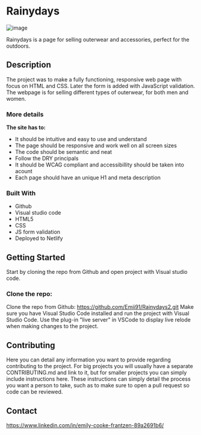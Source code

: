 # Rainydays

![image](https://user-images.githubusercontent.com/69647535/168572306-c7267827-a3fc-40ea-9f5f-995bbad3a4f2.png)

Rainydays is a page for selling outerwear and accessories, perfect for the outdoors.

## Description
The project was to make a fully functioning, responsive web page with focus on HTML and CSS. Later the form is added with JavaScript validation. The webpage is for selling different types of outerwear, for both men and women. 

### More details 

<b> The site has to: </b>

- It should be intuitive and easy to use and understand
- The page should be responsive and work well on all screen sizes
- The code should be semantic and neat
- Follow the DRY principals
- It should be WCAG compliant and accessibillity should be taken into acount
- Each page should have an unique H1 and meta description 

### Built With
- Github
- Visual studio code
- HTML5
- CSS
- JS form validation
- Deployed to Netlify

## Getting Started
Start by cloning the repo from Github and open project with Visual studio code.

### Clone the repo:
Clone the repo from Github: https://github.com/Emii91/Rainydays2.git 
Make sure you have Visual Studio Code installed and run the project with Visual Studio Code.
Use the plug-in "live server" in VSCode to display live relode when making changes to the project.

## Contributing
Here you can detail any information you want to provide regarding contributing to the project. For big projects you will usually have a separate CONTRIBUTING.md and link to it, but for smaller projects you can simply include instructions here. These instructions can simply detail the process you want a person to take, such as to make sure to open a pull request so code can be reviewed.

## Contact
https://www.linkedin.com/in/emily-cooke-frantzen-89a2691b6/
